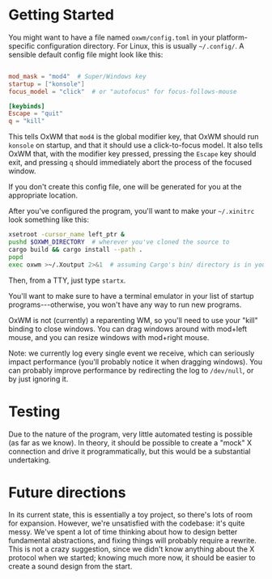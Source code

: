 # Getting Started

You might want to have a file named `oxwm/config.toml` in your platform-specific
configuration directory. For Linux, this is usually `~/.config/`. A sensible
default config file might look like this:

```toml

mod_mask = "mod4"  # Super/Windows key
startup = ["konsole"]
focus_model = "click"  # or "autofocus" for focus-follows-mouse

[keybinds]
Escape = "quit"
q = "kill"
```

This tells OxWM that `mod4` is the global modifier key, that OxWM should run
`konsole` on startup, and that it should use a click-to-focus model. It also
tells OxWM that, with the modifier key pressed, pressing the `Escape` key should
exit, and pressing `q` should immediately abort the process of the focused
window.

If you don't create this config file, one will be generated for you at the
appropriate location.

After you've configured the program, you'll want to make your `~/.xinitrc` look
something like this:

```sh
xsetroot -cursor_name left_ptr &
pushd $OXWM_DIRECTORY  # wherever you've cloned the source to
cargo build && cargo install --path .
popd
exec oxwm >~/.Xoutput 2>&1  # assuming Cargo's bin/ directory is in your $PATH
```

Then, from a TTY, just type `startx`.

You'll want to make sure to have a terminal emulator in your list of startup
programs---otherwise, you won't have any way to run new programs.

OxWM is not (currently) a reparenting WM, so you'll need to use your "kill"
binding to close windows. You can drag windows around with mod+left mouse, and
you can resize windows with mod+right mouse.

Note: we currently log every single event we receive, which can seriously impact
performance (you'll probably notice it when dragging windows). You can probably
improve performance by redirecting the log to `/dev/null`, or by just ignoring
it.

# Testing

Due to the nature of the program, very little automated testing is possible (as
far as we know). In theory, it should be possible to create a "mock" X
connection and drive it programmatically, but this would be a substantial
undertaking.

# Future directions

In its current state, this is essentially a toy project, so there's lots of room
for expansion. However, we're unsatisfied with the codebase: it's quite messy.
We've spent a lot of time thinking about how to design better fundamental
abstractions, and fixing things will probably require a rewrite. This is not a
crazy suggestion, since we didn't know anything about the X protocol when we
started; knowing much more now, it should be easier to create a sound design
from the start.
